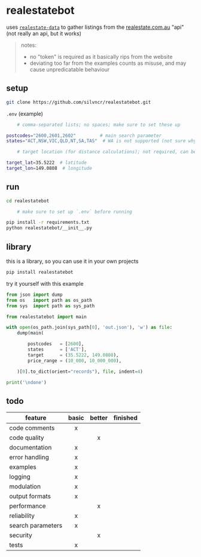 # realestatebot

uses [`realestate-data`](https://github.com/storerjeremy/realestate-data) to gather listings from the [realestate.com.au](https://realestate.com.au) "api" (not really an api, but it works)

> notes:
>
> - no "token" is required as it basically rips from the website
> - deviating too far from the examples counts as misuse, and may cause unpredicatable behaviour

## setup

```sh
git clone https://github.com/silvncr/realestatebot.git
```

`.env` (example)

```sh
    # comma-separated lists; no spaces; make sure to set these up

postcodes="2600,2601,2602"         # main search parameter
states="ACT,NSW,VIC,QLD,NT,SA,TAS"  # WA is not supported (not sure why)

    # target location (for distance calculations); not required, can be left empty

target_lat=35.5222  # latitude
target_lon=149.0808  # longitude
```

## run

```sh
cd realestatebot

    # make sure to set up `.env` before running

pip install -r requirements.txt
python realestatebot/__init__.py
```

## library

this is a library, so you can use it in your own projects

```sh
pip install realestatebot
```

try it yourself with this example

```python
from json import dump
from os   import path as os_path
from sys  import path as sys_path

from realestatebot import main

with open(os_path.join(sys_path[0], 'out.json'), 'w') as file:
    dump(main(

        postcodes   = [2600],
        states      = ['ACT'],
        target      = (35.5222, 149.0808),
        price_range = (10_000, 10_000_000),

    )[0].to_dict(orient="records"), file, indent=4)

print('\ndone')
```

## todo

| feature           | basic | better | finished |
| ----------------- | :---: | :----: | :------: |
| code comments     |   x   |        |          |
| code quality      |       |   x    |          |
| documentation     |   x   |        |          |
| error handling    |   x   |        |          |
| examples          |   x   |        |          |
| logging           |   x   |        |          |
| modulation        |   x   |        |          |
| output formats    |   x   |        |          |
| performance       |       |   x    |          |
| reliability       |   x   |        |          |
| search parameters |   x   |        |          |
| security          |       |   x    |          |
| tests             |   x   |        |          |
